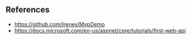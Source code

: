 ## References
* https://github.com/Ireney/MvpDemo
* https://docs.microsoft.com/en-us/aspnet/core/tutorials/first-web-api
